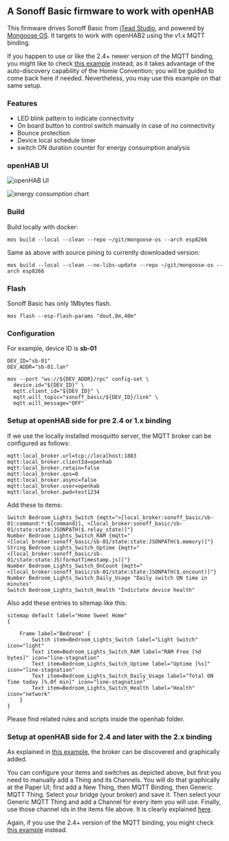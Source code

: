 ## A Sonoff Basic firmware to work with openHAB

This firmware drives Sonoff Basic from [iTead Studio](https://www.itead.cc/),
and powered by [Mongoose OS](https://mongoose-os.com/).
It targets to work with openHAB2 using the v1.x MQTT binding.

If you happen to use or like the 2.4+ newer version of the MQTT binding, you might like to check
[this example](https://github.com/mongoose-os-apps/sonoff-basic-openhab2) instead, as it takes advantage of the auto-discovery capability of the Homie Convention; you will be guided to come back here if needed. Nevertheless, you may use this example on that same setup.

### Features

* LED blink pattern to indicate connectivity
* On board button to control switch manually in case of no connectivity
* Bounce protection
* Device local schedule timer
* switch ON duration counter for energy consumption analysis

### openHAB UI

![openHAB UI](https://raw.githubusercontent.com/mongoose-os-apps/sonoff-basic-openhab/master/openhab/sonoff-basic-ui.png "openHAB for Android")

![energy consumption chart](https://raw.githubusercontent.com/mongoose-os-apps/sonoff-basic-openhab/master/openhab/energy-chart.png "energy consumption chart")

### Build

Build locally with docker:

	mos build --local --clean --repo ~/git/mongoose-os --arch esp8266

Same as above with source pining to currently downloaded version:

	mos build --local --clean --no-libs-update --repo ~/git/mongoose-os --arch esp8266

### Flash

Sonoff Basic has only 1Mbytes flash.

	mos flash --esp-flash-params "dout,8m,40m"

### Configuration

For example, device ID is **sb-01**

```
DEV_ID="sb-01"
DEV_ADDR="sb-01.lan"

mos --port "ws://${DEV_ADDR}/rpc" config-set \
  device.id="${DEV_ID}" \
  mqtt.client_id="${DEV_ID}" \
  mqtt.will_topic="sonoff_basic/${DEV_ID}/link" \
  mqtt.will_message="OFF"

```


### Setup at openHAB side for pre 2.4 or 1.x binding

If we use the locally installed mosquitto server, the MQTT broker can be configured as follows:

```
mqtt:local_broker.url=tcp://localhost:1883
mqtt:local_broker.clientId=openhab
mqtt:local_broker.retain=false
mqtt:local_broker.qos=0
mqtt:local_broker.async=false
mqtt:local_broker.user=openhab
mqtt:local_broker.pwd=test1234

```

Add these to items:

```
Switch Bedroom_Lights_Switch {mqtt=">[local_broker:sonoff_basic/sb-01:command:*:${command}], <[local_broker:sonoff_basic/sb-01/state:state:JSONPATH($.relay_state)]"}
Number Bedroom_Lights_Switch_RAM {mqtt="<[local_broker:sonoff_basic/sb-01/state:state:JSONPATH($.memory)]"}
String Bedroom_Lights_Switch_Uptime {mqtt="<[local_broker:sonoff_basic/sb-01/state:state:JS(formatTimestamp.js)]"}
Number Bedroom_Lights_Switch_OnCount {mqtt="<[local_broker:sonoff_basic/sb-01/state:state:JSONPATH($.oncount)]"}
Number Bedroom_Lights_Switch_Daily_Usage "Daily switch ON time in minutes"
Switch Bedroom_Lights_Switch_Health "Indictate device health"
```

Also add these entries to sitemap like this:

```
sitemap default label="Home Sweet Home"
{

	Frame label="Bedroom" {
		Switch item=Bedroom_Lights_Switch label="Light Switch" icon="light"
		Text item=Bedroom_Lights_Switch_RAM label="RAM Free [%d bytes]" icon="line-stagnation"
		Text item=Bedroom_Lights_Switch_Uptime label="Uptime [%s]" icon="line-stagnation"
		Text item=Bedroom_Lights_Switch_Daily_Usage label="Total ON Time today [%.0f min]" icon="line-stagnation"
		Text item=Bedroom_Lights_Switch_Health label="Health" icon="network"
	}
}
```

Please find related rules and scripts inside the openhab folder.

### Setup at openHAB side for 2.4 and later with the 2.x binding

As explained in [this example](https://github.com/mongoose-os-apps/sonoff-basic-openhab2), the broker can be discovered and graphically added.

You can configure your items and switches as depicted above, but first you need to manually add a Thing and its Channels. You will do that graphically at the Paper UI; first add a New Thing, then MQTT Binding, then Generic MQTT Thing. Select your bridge (your broker) and save it. Then select your Generic MQTT Thing and add a Channel for every item you will use.
Finally, use those channel ids in the items file above.
It is clearly explained [here](https://community.openhab.org/t/migrating-mqtt1-items-to-mqtt2-4-items/60502).

Again, if you use the 2.4+ version of the MQTT binding, you might check [this example](https://github.com/mongoose-os-apps/sonoff-basic-openhab2) instead.
